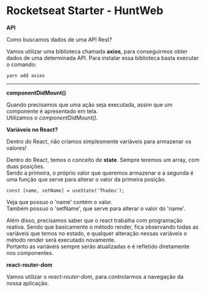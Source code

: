 <h1>Rocketseat Starter - HuntWeb</h1>


<strong>API</strong>
<p>
Como buscamos dados de uma API Rest? 
</p>
<span>
Vamos utilizar uma biblioteca chamada <strong>axios</strong>, para conseguirmos obter dados
de uma determinada API.
Para instalar essa biblioteca basta executar o comando:
</span>
<br/>
<code>
yarn add axios
</code>

<hr/>

<strong>componentDidMount()</strong>
<p>
Quando precisamos que uma ação seja executada, assim que um componente é apresentado em tela.<br/>
Utilizamos o <em>componentDidMount()</em>.
</p>

<strong>Variáveis no React?</strong>
<p>
Dentro do React, não criamos simplesmente variáveis para armazenar os valores!
</p>
Dentro do React, temos o conceito de <strong>state</strong>. Sempre teremos um array, com duas posições.
<br/>
Sendo a primeira, o próprio valor que queremos armazenar e a segunda é uma função que serve para alterar o valor da primeira posição.
<br>
<code>
const [name, setName] = useState('Thadeu');
</code>
<p>
Veja que possuo o 'name' contém o valor.<br/>
Também possuo o 'setName', que serve para alterar o valor do 'name'.
</p>
<p>
Além disso, precisamos saber que o react trabalha com programação reativa.
Sendo que basicamente o método render, fica observando todas as variáveis que temos no estado, e qualquer alteração nessas variáveis o método render será executado novamente.
<br/>
Portanto as variáveis sempre serão atualizadas e é refletido diretamente nos componentes.
</p>

<strong>react-router-dom</strong>
<p>
Vamos utilizar o <em>react-router-dom</em>, para controlarmos a navegação da nossa aplicação.
</p>